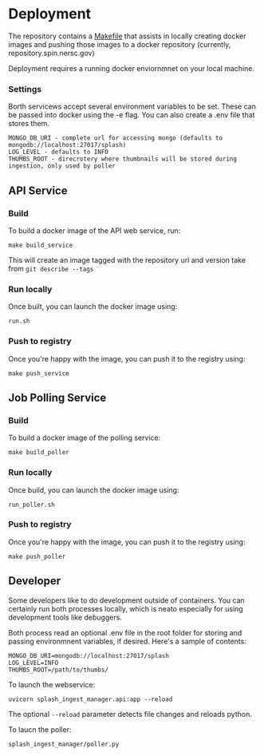 # Deployment
The repository contains a [Makefile](../Makefile) that assists in locally creating docker images and pushing those images to a docker repository (currently, repository.spin.nersc.gov)

Deployment requires a running docker enviornmnet on your local machine.

### Settings
Borth servicews accept several environment variables to be set. These can be passed into docker using the -e flag. You can also 
create a .env file that stores them.

```
MONGO_DB_URI - complete url for accessing mongo (defaults to mongodb://localhost:27017/splash)
LOG_LEVEL - defaults to INFO
THUMBS_ROOT - direcrotery where thumbnails will be stored during ingestion, only used by poller

```

## API Service


### Build
To build a docker image of  the API web service, run:

`make build_service`

This will create an image tagged with the repository url and version take from `git describe --tags`


### Run locally
Once built, you can launch the docker image using:

`run.sh`

### Push to registry
Once you're happy with the image, you can push it to the registry using:

`make push_service`

### 


## Job Polling Service
### Build
To build a docker image of the polling service:

`make build_poller`

### Run locally
Once build, you can launch the docker image using:

`run_poller.sh`

### Push to registry
Once you're happy with the image, you can push it to the registry using:

`make push_poller`


## Developer
Some developers like to do development outside of containers. You can certainly run both processes locally, which is neato especially for using development tools like debuggers.

Both process read an optional .env file in the root folder for storing and passing environmnent variables, if desired. Here's a sample of contents:


```
MONGO_DB_URI=mongodb://localhost:27017/splash
LOG_LEVEL=INFO
THUMBS_ROOT=/path/to/thumbs/
```


To launch the webservice:

`uvicorn splash_ingest_manager.api:app --reload` 

The optional `--reload` parameter detects file changes and reloads python.

To laucn the poller:

`splash_ingest_manager/poller.py`
